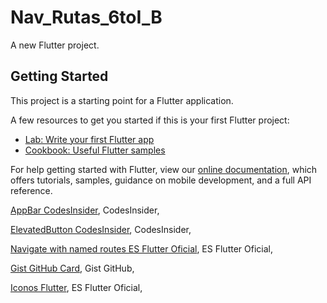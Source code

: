 # Nav_Rutas_6toI_B

A new Flutter project.

## Getting Started

This project is a starting point for a Flutter application.

A few resources to get you started if this is your first Flutter project:

- [Lab: Write your first Flutter app](https://flutter.dev/docs/get-started/codelab)
- [Cookbook: Useful Flutter samples](https://flutter.dev/docs/cookbook)

For help getting started with Flutter, view our
[online documentation](https://flutter.dev/docs), which offers tutorials,
samples, guidance on mobile development, and a full API reference.

[AppBar CodesInsider](https://codesinsider.com/flutter-appbar-example-tutorial/), CodesInsider,

[ElevatedButton CodesInsider](https://codesinsider.com/flutter-elevatedbutton-example/), CodesInsider,

[Navigate with named routes ES Flutter Oficial](https://docs.flutter.dev/cookbook/navigation/named-routes), ES Flutter Oficial,

[Gist GitHub Card](https://gist.github.com/DiegoMeleroAyala/6ab602b48a036a8c8c9103e67a681705), Gist GitHub,

[Iconos Flutter](https://api.flutter.dev/flutter/material/Icons-class.html), ES Flutter Oficial,